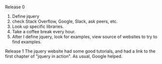 Release 0
1. Define jquery
2. check Stack Overflow, Google, Slack, ask peers, etc.
3. Look up specific libraries.
4. Take a coffee break every hour.
5. After I define jquery, look for examples, view source of websites to try to find examples.

Release 1
The jquery website had some good tutorials, and had a link to the first chapter of "jquery in action".
As usual, Google helped.

